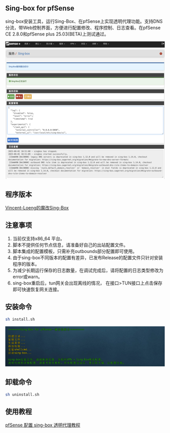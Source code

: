 ## Sing-box for pfSense
sing-box安装工具，运行Sing-Box、在pfSense上实现透明代理功能。支持DNS分流，带Web控制界面，方便进行配置修改、程序控制、日志查看。在pfSense CE 2.8.0和pfSense plus 25.03(BETA)上测试通过。

![](images/proxy.png)

## 程序版本
[Vincent-Loeng的魔改Sing-Box](https://github.com/Vincent-Loeng/sing-box) 

## 注意事项
1. 当前仅支持x86_64 平台。
2. 脚本不提供任何节点信息，请准备好自己的出站配置文件。
3. 脚本集成的配置模板，只需补充outbounds部分配置即可使用。
4. 由于sing-box不同版本的配置有差异，已发布Release的配置文件只针对安装程序的版本。
5. 为减少长期运行保存的日志数量，在调试完成后，请将配置的日志类型修改为error或warn。
6. sing-box重启后，tun网关会出现离线的情况， 在接口>TUN接口上点击保存即可快速恢复网关连接。

## 安装命令

```bash
sh install.sh
```
![](images/install.png)

## 卸载命令

```bash
sh uninstall.sh
```
## 使用教程

[pfSense 配置 sing-box 透明代理教程](https://pfchina.org/?p=14988)
